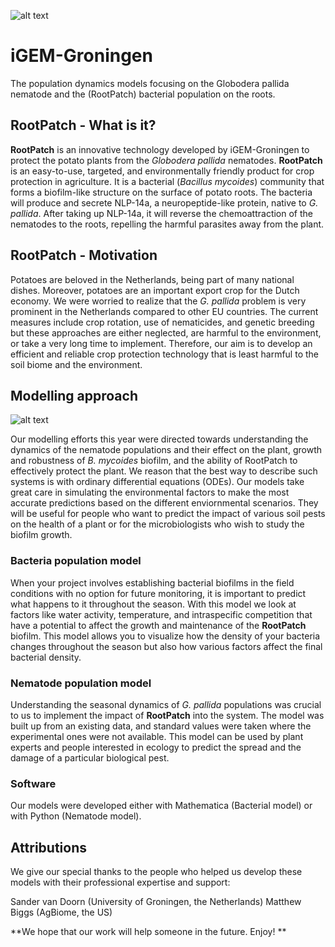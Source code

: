 ![alt text](https://github.com/igemsoftware2020/Groningen/blob/main/RootPatch_icon.png)

# iGEM-Groningen
The population dynamics models focusing on the Globodera pallida nematode and the (RootPatch) bacterial population on the roots. 

## RootPatch - What is it?

**RootPatch** is an innovative technology developed by iGEM-Groningen to protect the potato plants from the _Globodera pallida_ nematodes. **RootPatch** is an easy-to-use, targeted, and environmentally friendly product for crop protection in agriculture. It is a bacterial (_Bacillus mycoides_) community that forms a biofilm-like structure on the surface of potato roots. The bacteria will produce and secrete NLP-14a, a neuropeptide-like protein, native to _G. pallida_. After taking up NLP-14a, it will reverse the chemoattraction of the nematodes to the roots, repelling the harmful parasites away from the plant. 

## RootPatch - Motivation

Potatoes are beloved in the Netherlands, being part of many national dishes. Moreover, potatoes are an important export crop for the Dutch economy. We were worried to realize that the _G. pallida_ problem is very prominent in the Netherlands compared to other EU countries. The current measures include crop rotation, use of nematicides, and genetic breeding but these approaches are either neglected, are harmful to the environment, or take a very long time to implement. Therefore, our aim is to develop an efficient and reliable crop protection technology that is least harmful to the soil biome and the environment. 

## Modelling approach

![alt text](https://github.com/igemsoftware2020/Groningen/blob/main/Model_overview.png)

Our modelling efforts this year were directed towards understanding the dynamics of the nematode populations and their effect on the plant, growth and robustness of _B. mycoides_ biofilm, and the ability of RootPatch to effectively protect the plant. We reason that the best way to describe such systems is with ordinary differential equations (ODEs). Our models take great care in simulating the environmental factors to make the most accurate predictions based on the different enviornmental scenarios. They will be useful for people who want to predict the impact of various soil pests on the health of a plant or for the microbiologists who wish to study the biofilm growth. 

### Bacteria population model

When your project involves establishing bacterial biofilms in the field conditions with no option for future monitoring, it is important to predict what happens to it throughout the season. With this model we look at factors like water activity, temperature, and intraspecific competition that have a potential to affect the growth and maintenance of the **RootPatch** biofilm. This model allows you to visualize how the density of your bacteria changes throughout the season but also how various factors affect the final bacterial density. 

### Nematode population model

Understanding the seasonal dynamics of _G. pallida_ populations was crucial to us to implement the impact of **RootPatch** into the system. The model was built up from an existing data, and standard values were taken where the experimental ones were not available. This model can be used by plant experts and people interested in ecology to predict the spread and the damage of a particular biological pest. 

### Software 

Our models were developed either with Mathematica (Bacterial model) or with Python (Nematode model). 

## Attributions

We give our special thanks to the people who helped us develop these models with their professional expertise and support:

Sander van Doorn (University of Groningen, the Netherlands)
Matthew Biggs (AgBiome, the US)

**We hope that our work will help someone in the future. Enjoy! **
